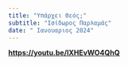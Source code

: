 ```yaml
---
title: "Υπάρχει Θεός;"
subtitle: "Ισίδωρος Παρλαμάς"
date: " Ιανουαριος 2024"
---
```


**https://youtu.be/lXHEvWO4QhQ**